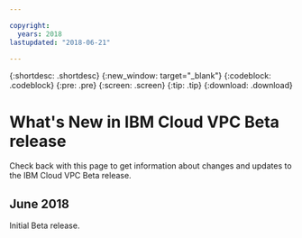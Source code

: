 ```yaml
---

copyright:
  years: 2018
lastupdated: "2018-06-21"

---
```


{:shortdesc: .shortdesc}
{:new_window: target="_blank"}
{:codeblock: .codeblock}
{:pre: .pre}
{:screen: .screen}
{:tip: .tip}
{:download: .download}

# What's New in IBM Cloud VPC Beta release

Check back with this page to get information about changes and updates to the IBM Cloud VPC Beta release.

## June 2018

Initial Beta release.
